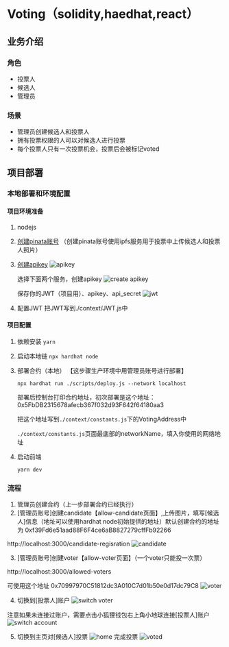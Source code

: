 # Voting（solidity,haedhat,react）

## 业务介绍

### 角色

- 投票人
- 候选人
- 管理员

### 场景

- 管理员创建候选人和投票人
- 拥有投票权限的人可以对候选人进行投票
- 每个投票人只有一次投票机会，投票后会被标记voted

## 项目部署

### 本地部署和环境配置

#### 项目环境准备
1. nodejs
2. [创建pinata账号](https://app.pinata.cloud/)
    （创建pinata账号使用ipfs服务用于投票中上传候选人和投票人照片）
3. [创建apikey](https://app.pinata.cloud/developers/api-keys)
    ![apikey](./screenshot/1.png)

    选择下面两个服务，创建apikey
    ![create apikey](./screenshot/2.png)

    保存你的JWT（项目用）、apikey、api_secret
    ![jwt](./screenshot/3.png)
4. 配置JWT
    把JWT写到./context/JWT.js中

#### 项目配置
1. 依赖安装 `yarn`
2. 启动本地链 `npx hardhat node`
3. 部署合约（本地） 【这步骤生产环境中用管理员账号进行部署】
    
    `npx hardhat run ./scripts/deploy.js --network localhost`
    
    部署后控制台打印合约地址，初次部署是这个地址：
    0x5FbDB2315678afecb367f032d93F642f64180aa3
    
    把这个地址写到`./context/constants.js`下的VotingAddress中

    `./context/constants.js`页面最底部的networkName，填入你使用的网络地址
4. 启动前端
    
    `yarn dev`
    

### 流程
1. 管理员创建合约（上一步部署合约已经执行）
2. [管理员账号]创建candidate【allow-candidate页面】,上传图片，填写[候选人]信息（地址可以使用hardhat node初始提供的地址）默认创建合约的地址为
0xf39Fd6e51aad88F6F4ce6aB8827279cffFb92266

http://localhost:3000/candidate-regisration
![candidate](./screenshot/createcandidate.png)

3. [管理员账号]创建voter【allow-voter页面】（一个voter只能投一次票）

http://localhost:3000/allowed-voters

可使用这个地址
0x70997970C51812dc3A010C7d01b50e0d17dc79C8
![voter](./screenshot/voter.png)

4. 切换到[投票人]账户
![switch voter](./screenshot/switchvoter.png)

注意如果未连接过账户，需要点击小狐狸钱包右上角小地球连接[投票人]账户
![switch account](./screenshot/switchaccount.png)


5. 切换到主页对[候选人]投票
![home](./screenshot/home.png)
完成投票
![voted](./screenshot/voted.png)
